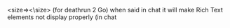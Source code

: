 <size=><\size> (for deathrun 2 Go) when said in chat it will make Rich Text elements not display properly (in chat
